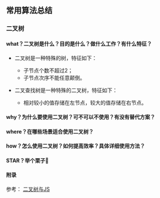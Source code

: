## 常用算法总结

### 二叉树

#### what？二叉树是什么？目的是什么？做什么工作？有什么特征？

- 二叉树是一种特殊的树，特征如下：
    - 子节点个数不超过2；
    - 子节点次序不能任意颠倒。

- 二叉查找树是一种特殊的二叉树，特征如下：
    - 相对较小的值存储在左节点，较大的值存储在右节点。


#### why？为什么要使用二叉树？可不可以不使用？有没有替代方案？


#### where？在哪些场景适合使用二叉树？


#### how？怎么使用二叉树？如何提高效率？具体详细使用方法？



#### STAR？举个栗子🌰



####  附录

参考： [二叉树与JS](http://foreverz.cn/2016/10/19/%E4%BA%8C%E5%8F%89%E6%A0%91%E4%B8%8EJavaScript/)
